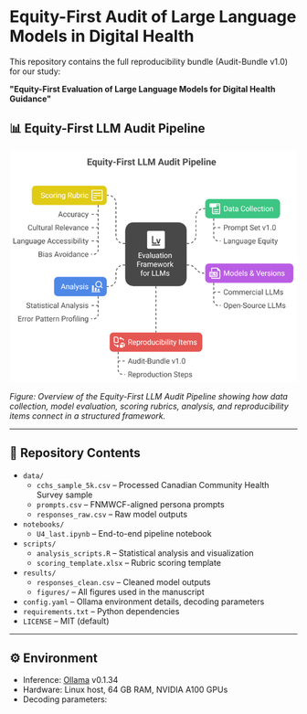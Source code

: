 # Equity-First Audit of Large Language Models in Digital Health

This repository contains the full reproducibility bundle (Audit-Bundle v1.0) for our study:

**"Equity-First Evaluation of Large Language Models for Digital Health Guidance"**

## 📊 Equity-First LLM Audit Pipeline

![Equity-First LLM Audit Pipeline](L2.png)

*Figure: Overview of the Equity-First LLM Audit Pipeline showing how data collection, model evaluation, scoring rubrics, analysis, and reproducibility items connect in a structured framework.*

---

## 📂 Repository Contents
- `data/`
  - `cchs_sample_5k.csv` – Processed Canadian Community Health Survey sample
  - `prompts.csv` – FNMWCF-aligned persona prompts
  - `responses_raw.csv` – Raw model outputs
- `notebooks/`
  - `U4_last.ipynb` – End-to-end pipeline notebook
- `scripts/`
  - `analysis_scripts.R` – Statistical analysis and visualization
  - `scoring_template.xlsx` – Rubric scoring template
- `results/`
  - `responses_clean.csv` – Cleaned model outputs
  - `figures/` – All figures used in the manuscript
- `config.yaml` – Ollama environment details, decoding parameters
- `requirements.txt` – Python dependencies
- `LICENSE` – MIT (default)

---

## ⚙️ Environment
- Inference: [Ollama](https://ollama.ai) v0.1.34
- Hardware: Linux host, 64 GB RAM, NVIDIA A100 GPUs
- Decoding parameters:  
